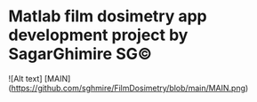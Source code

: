 # Matlab film dosimetry app development project by  SagarGhimire SG©

![Alt text] [MAIN] (https://github.com/sghmire/FilmDosimetry/blob/main/MAIN.png)
